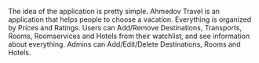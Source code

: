 The idea of the application is pretty simple. 
Ahmedov Travel is an application that helps people to choose a vacation. Everything is organized by Prices and Ratings.
Users can Add/Remove Destinations, Transports, Rooms, Roomservices and Hotels from their watchlist, and see information about everything.
Admins can Add/Edit/Delete Destinations, Rooms and Hotels.


